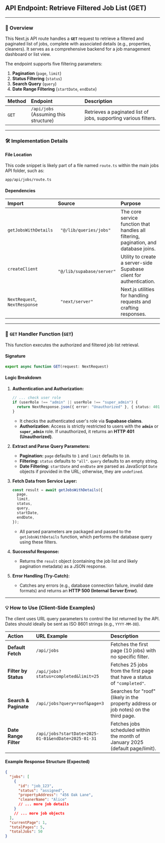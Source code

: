 ## API Endpoint: Retrieve Filtered Job List (GET)

-----

### 🚀 Overview

This Next.js API route handles a **`GET`** request to retrieve a filtered and paginated list of jobs, complete with associated details (e.g., properties, cleaners). It serves as a comprehensive backend for a job management dashboard or list view.

The endpoint supports five filtering parameters:

1.  **Pagination** (`page`, `limit`)
2.  **Status Filtering** (`status`)
3.  **Search Query** (`query`)
4.  **Date Range Filtering** (`startDate`, `endDate`)

| Method | Endpoint | Description |
| :--- | :--- | :--- |
| `GET` | `/api/jobs` (Assuming this structure) | Retrieves a paginated list of jobs, supporting various filters. |

-----

### 🛠️ Implementation Details

#### **File Location**

This code snippet is likely part of a file named `route.ts` within the main jobs API folder, such as:

```
app/api/jobs/route.ts
```

#### **Dependencies**

| Import | Source | Purpose |
| :--- | :--- | :--- |
| `getJobsWithDetails` | `  "@/lib/queries/jobs" ` | The core service function that handles all filtering, pagination, and database joins. |
| `createClient` | `  "@/lib/supabase/server" ` | Utility to create a server-side Supabase client for authentication. |
| `NextRequest`, `NextResponse` | `  "next/server" ` | Next.js utilities for handling requests and crafting responses. |

-----

### 📝 `GET` Handler Function (`GET`)

This function executes the authorized and filtered job list retrieval.

#### **Signature**

```typescript
export async function GET(request: NextRequest)
```

#### **Logic Breakdown**

1.  **Authentication and Authorization:**

    ```typescript
    // ... check user role
    if (userRole !== "admin" || userRole !== "super_admin") {
      return NextResponse.json({ error: "Unauthorized" }, { status: 401 });
    }
    ```

      * It checks the authenticated user's role via **Supabase claims**.
      * **Authorization**: Access is strictly restricted to users with the **`admin`** or **`super_admin`** role. If unauthorized, it returns an **HTTP 401 (Unauthorized)**.

2.  **Extract and Parse Query Parameters:**

      * **Pagination:** `page` defaults to `1` and `limit` defaults to `10`.
      * **Filtering:** `status` defaults to `"all"`. `query` defaults to an empty string.
      * **Date Filtering:** `startDate` and `endDate` are parsed as JavaScript `Date` objects if provided in the URL; otherwise, they are `undefined`.

3.  **Fetch Data from Service Layer:**

    ```typescript
    const result = await getJobsWithDetails({
      page,
      limit,
      status,
      query,
      startDate,
      endDate,
    });
    ```

      * All parsed parameters are packaged and passed to the `getJobsWithDetails` function, which performs the database query using these filters.

4.  **Successful Response:**

      * Returns the `result` object (containing the job list and likely pagination metadata) as a JSON response.

5.  **Error Handling (Try-Catch):**

      * Catches any errors (e.g., database connection failure, invalid date formats) and returns an **HTTP 500 (Internal Server Error)**.

-----

### 💡 How to Use (Client-Side Examples)

The client uses URL query parameters to control the list returned by the API. Dates should ideally be sent as ISO 8601 strings (e.g., `YYYY-MM-DD`).

| Action | URL Example | Description |
| :--- | :--- | :--- |
| **Default Fetch** | `/api/jobs` | Fetches the first page (10 jobs) with no specific filter. |
| **Filter by Status** | `/api/jobs?status=completed&limit=25` | Fetches 25 jobs from the first page that have a status of `"completed"`. |
| **Search & Paginate** | `/api/jobs?query=roof&page=3` | Searches for "roof" (likely in the property address or job notes) on the third page. |
| **Date Range Filter** | `/api/jobs?startDate=2025-01-01&endDate=2025-01-31` | Fetches jobs scheduled within the month of January 2025 (default page/limit). |

#### **Example Response Structure (Expected)**

```json
{
  "jobs": [
    {
      "id": "job_123",
      "status": "assigned",
      "propertyAddress": "456 Oak Lane",
      "cleanerName": "Alice"
      // ... more job details
    }
    // ... more job objects
  ],
  "currentPage": 1,
  "totalPages": 5,
  "totalJobs": 50
}
```